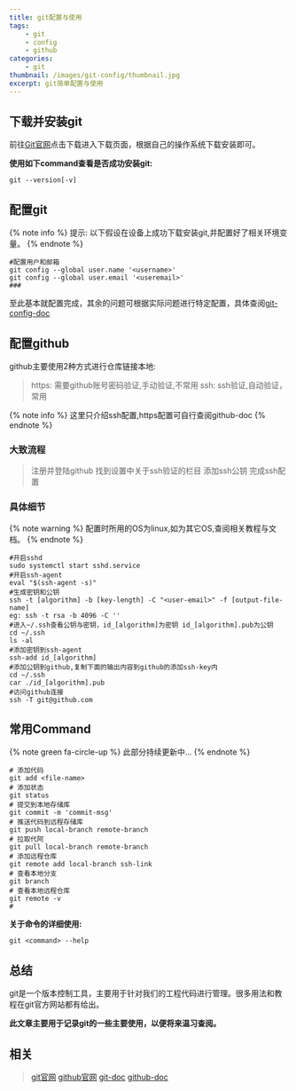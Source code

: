 ```yaml
---
title: git配置与使用
tags: 
    - git
    - config
    - github
categories: 
    - git
thumbnail: /images/git-config/thumbnail.jpg
excerpt: git简单配置与使用
---
```


## 下载并安装git

前往[Git官网](https://git-scm.com)点击下载进入下载页面，根据自己的操作系统下载安装即可。

**使用如下command查看是否成功安装git:**

```shell
git --version[-v]
```

## 配置git

{% note info %}
提示: 以下假设在设备上成功下载安装git,并配置好了相关环境变量。
{% endnote %}

```shell
#配置用户和邮箱
git config --global user.name '<username>'
git config --global user.email '<useremail>'
### 
```
至此基本就配置完成，其余的问题可根据实际问题进行特定配置，具体查阅[git-config-doc](https://git-scm.com/docs/git-config)

## 配置github

github主要使用2种方式进行仓库链接本地:

> https: 需要github账号密码验证,手动验证,不常用
> ssh: ssh验证,自动验证，常用

{% note info %}
这里只介绍ssh配置,https配置可自行查阅github-doc
{% endnote %}

### 大致流程

> 注册并登陆github
> 找到设置中关于ssh验证的栏目
> 添加ssh公钥
> 完成ssh配置

### 具体细节

{% note warning %}
配置时所用的OS为linux,如为其它OS,查阅相关教程与文档。
{% endnote %}

```shell
#开启sshd
sudo systemctl start sshd.service
#开启ssh-agent
eval "$(ssh-agent -s)"
#生成密钥和公钥
ssh -t [algorithm] -b [key-length] -C "<user-email>" -f [output-file-name]
eg: ssh -t rsa -b 4096 -C ''
#进入~/.ssh查看公钥与密钥，id_[algorithm]为密钥 id_[algorithm].pub为公钥
cd ~/.ssh
ls -al
#添加密钥到ssh-agent
ssh-add id_[algorithm]
#添加公钥到github,复制下面的输出内容到github的添加ssh-key内
cd ~/.ssh
car ./id_[algorithm].pub
#访问github连接
ssh -T git@github.com
```

## 常用Command

{% note green fa-circle-up %}
此部分持续更新中...
{% endnote %}

```shell
# 添加代码
git add <file-name>
# 添加状态
git status
# 提交到本地存储库
git commit -m 'commit-msg'
# 推送代码到远程存储库
git push local-branch remote-branch
# 拉取代阿
git pull local-branch remote-branch
# 添加远程仓库
git remote add local-branch ssh-link
# 查看本地分支
git branch
# 查看本地远程仓库
git remote -v
# 
```

**关于命令的详细使用:**

```shell
git <command> --help
```

## 总结

git是一个版本控制工具，主要用于针对我们的工程代码进行管理。很多用法和教程在git官方网站都有给出。

**此文章主要用于记录git的一些主要使用，以便将来温习查阅。**

## 相关

> [git官网](https://git-scm.com/)
> [github官网](https://github.com)
> [git-doc](https://git-scm.com/docs)
> [github-doc](https://docs.github.com/en)


